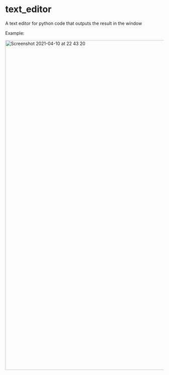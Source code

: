 # text_editor
A text editor for python code that outputs the result in the window

Example:

<img width="1044" alt="Screenshot 2021-04-10 at 22 43 20" src="https://user-images.githubusercontent.com/74429608/114285315-35763d00-9a4e-11eb-8ced-f3c162e2824d.png">
